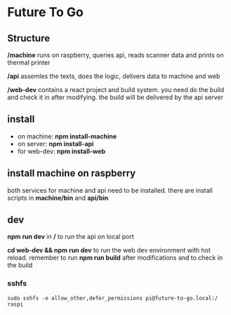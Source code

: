 # Future To Go

## Structure

**/machine** runs on raspberry, queries api, reads scanner data and prints on thermal printer

**/api** assemles the texts, does the logic, delivers data to machine and web

**/web-dev** contains a react project and build system. you need do the build and check it in after modifying. the build will be delivered by the api server

## install

- on machine: **npm install-machine**
- on server: **npm install-api**
- for web-dev: **npm install-web**

## install machine on raspberry

both services for machine and api need to be installed. there are install scripts in **machine/bin** and **api/bin**

## dev

**npm run dev** in **/** to run the api on local port

**cd web-dev && npm run dev** to run the web dev environment with hot reload. remember to run **npm run build** after modifications and to check in the build

### sshfs

````sudo sshfs -o allow_other,defer_permissions pi@future-to-go.local:/ raspi````